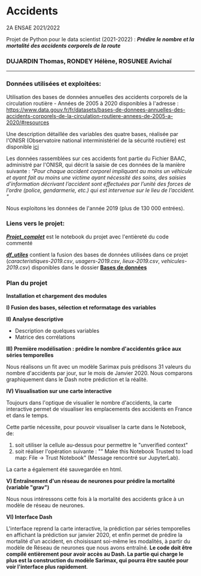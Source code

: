 # Accidents
2A ENSAE 2021/2022

Projet de Python pour le data scientist (2021-2022) :  ***Prédire le nombre et la mortalité des accidents corporels de la route***

### DUJARDIN Thomas, RONDEY Hélène, ROSUNEE Avichaï

___________________________________________________________________________________________________________________________________________________________________________________

### Données utilisées et exploitées: 

Utilisation des bases de données annuelles des accidents corporels de la circulation routière - Années de 2005 à 2020 disponibles à l'adresse : https://www.data.gouv.fr/fr/datasets/bases-de-donnees-annuelles-des-accidents-corporels-de-la-circulation-routiere-annees-de-2005-a-2020/#resources

Une description détaillée des variables des quatre bases, réalisée par l'ONISR (Observatoire national interministériel de la sécurité routière) est disponible [ici](https://github.com/helene-78/Accidents/blob/main/description-des-bases-de-donnees-onisr-annees-2005-a-2020.pdf)

Les données rassemblées sur ces accidents font partie du Fichier BAAC, administré par l'ONISR, qui décrit la saisie de ces données de la manière suivante :
*"Pour chaque accident corporel impliquant au moins un véhicule et ayant fait au moins une victime ayant nécessité des soins, des saisies d’information décrivant l’accident sont effectuées par l’unité des forces de l’ordre (police, gendarmerie, etc.) qui est intervenue sur le lieu de l’accident. "*

Nous exploitons les données de l'année 2019 (plus de 130 000 entrées).

### Liens vers le projet:

[***Projet_complet***](https://github.com/helene-78/Accidents/blob/main/Projet_complet.ipynb) est le notebook du projet avec l'entièreté du code commenté

 [***df_utiles***](https://github.com/helene-78/Accidents/blob/main/df_utiles.csv) contient la fusion des bases de données utilisées dans ce projet (*caracteristiques-2019.csv*, *usagers-2019.csv*, *lieux-2019.csv*, *vehicules-2019.csv*) disponibles dans le dossier [**Bases de données**](https://github.com/helene-78/Accidents/tree/main/Bases%20de%20donn%C3%A9es)

### Plan du projet

**Installation et chargement des modules**

**I) Fusion des bases, sélection et reformatage des variables**

**II) Analyse descriptive**
 - Description de quelques variables
 - Matrice des corrélations
 
**III) Première modélisation : prédire le nombre d'accidentés grâce aux séries temporelles**

Nous réalisons un fit avec un modèle Sarimax puis prédisons 31 valeurs du nombre d'accidents par jour, sur le mois de Janvier 2020. Nous comparons graphiquement dans le Dash notre prédiction et la réalité.

**IV) Visualisation sur une carte interactive**

Toujours dans l'optique de visualier le nombre d'accidents, la carte interactive permet de visualiser les emplacements des accidents en France et dans le temps. 

Cette partie nécessite, pour pouvoir visualiser la carte dans le Notebook, de:
 1) soit utiliser la cellule au-dessus pour permettre le "unverified context"
 2) soit réaliser l'opération suivante : "" Make this Notebook Trusted to load map: File -> Trust Notebook" (Message rencontré sur JupyterLab).

La carte a également été sauvegardée en html.

**V) Entraînement d'un réseau de neurones pour prédire la mortalité (variable "grav")**

Nous nous intéressons cette fois à la mortalité des accidents grâce à un modèle de réseau de neurones. 

**VI) Interface Dash**

L'interface reprend la carte interactive, la prédiction par séries temporelles en affichant la prédiction sur janvier 2020, et enfin permet de prédire la mortalité d'un accident, en choisissant soi-même les modalités, à partir du modèle de Réseau de neurones que nous avons entraîné.
**Le code doit être compilé entièrement pour avoir accès au Dash. La partie qui charge le plus est la construction du modèle Sarimax, qui pourra être sautée pour voir l'interface plus rapidement**.
